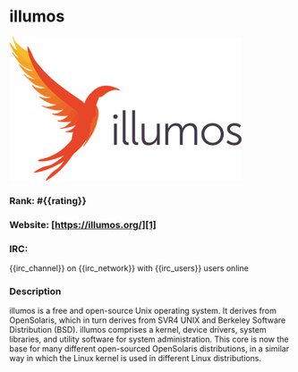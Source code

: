 illumos
===========
[![illumos](/images/illumos.png)][1]

### Rank: #{{rating}}

### Website: [https://illumos.org/][1]

### IRC:
{{irc_channel}} on {{irc_network}} with {{irc_users}} users online

### Description
illumos is a free and open-source Unix operating system. It derives from OpenSolaris, which in turn derives from SVR4 UNIX and Berkeley Software Distribution (BSD). illumos comprises a kernel, device drivers, system libraries, and utility software for system administration. This core is now the base for many different open-sourced OpenSolaris distributions, in a similar way in which the Linux kernel is used in different Linux distributions.

[1]: https://illumos.org/ "illumos"
